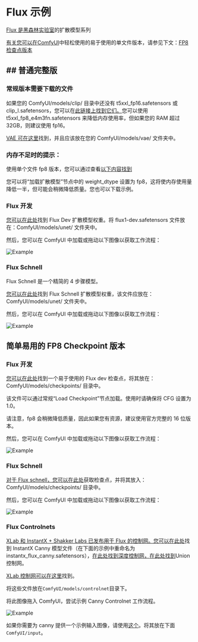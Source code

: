 # Flux 示例

[Flux 是黑森林实验室](https://blackforestlabs.ai/announcing-black-forest-labs/)的扩散模型系列

[有关您可以在ComfyUI](https://github.com/comfyanonymous/ComfyUI)中轻松使用的易于使用的单文件版本，请参见下文：[FP8 检查点版本](https://comfyanonymous.github.io/ComfyUI_examples/flux/#simple-to-use-fp8-checkpoint-version)
## ## 普通完整版

### 常规版本需要下载的文件

如果您的 ComfyUI/models/clip/ 目录中还没有 t5xxl_fp16.safetensors 或 clip_l.safetensors，您可以在[此链接上找到它们。](https://huggingface.co/comfyanonymous/flux_text_encoders/tree/main)您可以使用 t5xxl_fp8_e4m3fn.safetensors 来降低内存使用率，但如果您的 RAM 超过 32GB，则建议使用 fp16。

[VAE 可在这里](https://huggingface.co/black-forest-labs/FLUX.1-schnell/blob/main/ae.safetensors)找到，并且应该放在您的 ComfyUI/models/vae/ 文件夹中。

### 内存不足时的提示：

使用单个文件 fp8 版本，您可以通过查看[以下内容找到](https://comfyanonymous.github.io/ComfyUI_examples/flux/#simple-to-use-fp8-checkpoint-version)

您可以将“加载扩散模型”节点中的 weight_dtype 设置为 fp8，这将使内存使用量降低一半，但可能会稍微降低质量。您也可以下载示例。
### Flux 开发

[您可以在此处](https://huggingface.co/black-forest-labs/FLUX.1-dev)找到 Flux Dev 扩散模型权重。将 flux1-dev.safetensors 文件放在：ComfyUI/models/unet/ 文件夹中。

然后，您可以在 ComfyUI 中加载或拖动以下图像以获取工作流程：

![Example](flux_dev_example.png)

### Flux Schnell

Flux Schnell 是一个精简的 4 步骤模型。

[您可以在此处](https://huggingface.co/black-forest-labs/FLUX.1-schnell/blob/main/flux1-schnell.safetensors)找到 Flux Schnell 扩散模型权重，该文件应放在：ComfyUI/models/unet/ 文件夹中。

然后，您可以在 ComfyUI 中加载或拖动以下图像以获取工作流程：

![Example](flux_schnell_example.png)

## 简单易用的 FP8 Checkpoint 版本

### Flux 开发

[您可以在此处](https://huggingface.co/Comfy-Org/flux1-dev/blob/main/flux1-dev-fp8.safetensors)找到一个易于使用的 Flux dev 检查点，将其放在：ComfyUI/models/checkpoints/ 目录中。

该文件可以通过常规“Load Checkpoint”节点加载。使用时请确保将 CFG 设置为 1.0。

请注意，fp8 会稍微降低质量，因此如果您有资源，建议使用官方完整的 16 位版本。

然后，您可以在 ComfyUI 中加载或拖动以下图像以获取工作流程：

![Example](flux_dev_checkpoint_example.png)

### Flux Schnell

[对于 Flux schnell，您可以在此处](https://huggingface.co/Comfy-Org/flux1-schnell/blob/main/flux1-schnell-fp8.safetensors)获取检查点，并将其放入：ComfyUI/models/checkpoints/ 目录中。

然后，您可以在 ComfyUI 中加载或拖动以下图像以获取工作流程：

![Example](flux_schnell_checkpoint_example.png)

### Flux Controlnets

[XLab 和 InstantX + Shakker Labs 已发布用于 Flux 的控制网。您可以在此处](https://huggingface.co/InstantX/FLUX.1-dev-Controlnet-Canny/blob/main/diffusion_pytorch_model.safetensors)找到 InstantX Canny 模型文件（在下面的示例中重命名为 instantx_flux_canny.safetensors），[在此处找到深度控制网，](https://huggingface.co/Shakker-Labs/FLUX.1-dev-ControlNet-Depth/blob/main/diffusion_pytorch_model.safetensors)[在此处找到](https://huggingface.co/Shakker-Labs/FLUX.1-dev-ControlNet-Union-Pro/blob/main/diffusion_pytorch_model.safetensors)Union 控制网。

[XLab 控制网可以在这里](https://huggingface.co/XLabs-AI/flux-controlnet-collections)找到。

将这些文件放在`ComfyUI/models/controlnet`目录下。

将此图像拖入 ComfyUI，尝试示例 Canny Controlnet 工作流程。

![Example](flux_controlnet_example.png)

如果你需要为 canny 提供一个示例输入图像，请使用[这个](https://comfyanonymous.github.io/ComfyUI_examples/flux/girl_in_field.png)。将其放在下面`ComfyUI/input`。

